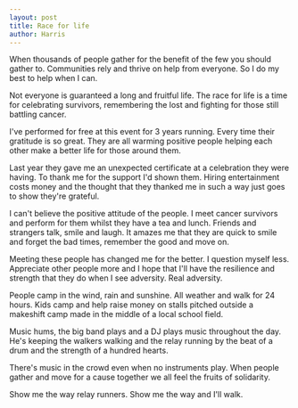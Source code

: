 ```yaml
---
layout: post
title: Race for life
author: Harris
---
```

When thousands of people gather for the benefit of the few you should gather to. Communities rely and thrive on help from everyone. So I do my best to help when I can.

Not everyone is guaranteed a long and fruitful life. The race for life is a time for celebrating survivors, remembering the lost and fighting for those still battling cancer.

I've performed for free at this event for 3 years running. Every time their gratitude is so great. They are all warming positive people helping each other make a better life for those around them. 

Last year they gave me an unexpected certificate at a celebration they were having. To thank me for the support I'd shown them. Hiring entertainment costs money and the thought that they thanked me in such a way just goes to show they're grateful.

I can't believe the positive attitude of the people. I meet cancer survivors and perform for them whilst they have a tea and lunch. Friends and strangers talk, smile and laugh. It amazes me that they are quick to smile and forget the bad times, remember the good and move on.

Meeting these people has changed me for the better. I question myself less. Appreciate other people more and I hope that I'll have the resilience and strength that they do when I see adversity. Real adversity. 

People camp in the wind, rain and sunshine. All weather and walk for 24 hours. Kids camp and help raise money on stalls pitched outside a makeshift camp made in the middle of a local school field.

Music hums, the big band plays and a DJ plays music throughout the day. He's keeping the walkers walking and the relay running by the beat of a drum and the strength of a hundred hearts.

There's music in the crowd even when no instruments play. When people gather and move for a cause together we all feel the fruits of solidarity.

Show me the way relay runners. Show me the way and I'll walk.
